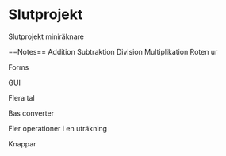 # Slutprojekt
Slutprojekt miniräknare

==Notes==
Addition Subtraktion Division Multiplikation Roten ur

Forms

GUI

Flera tal

Bas converter

Fler operationer i en uträkning

Knappar
